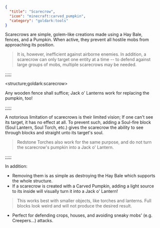```json
{
  "title": "Scarecrow",
  "icon": "minecraft:carved_pumpkin",
  "category": "goldark:tools"
}
```

Scarecrows are simple, golem-like creations
made using a Hay Bale, fences, and a Pumpkin.
When active, they prevent all hostile mobs from
approaching its position.

> It is, however, inefficient against airborne
> enemies. In addition, a scarecrow can only target
> one entity at a time -- to defend against large
> groups of mobs, multiple scarecrows may be needed.

;;;;;

<structure;goldark:scarecrow>

Any wooden fence shall suffice; Jack o' Lanterns
work for replacing the pumpkin, too!

;;;;;

A notorious limitation of scarecrows is their
limited vision; If one can't see its target,
it has no effect at all. To prevent such, adding a
Soul-fire block (Soul Lantern, Soul Torch, etc.)
gives the scarecrow the ability to see through blocks
and straight unto its target's soul.

> Redstone Torches also work for the same purpose,
> and do not turn the scarecrow's pumpkin into a
> Jack o' Lantern.

;;;;;

In addition:

- Removing them is as simple as destroying the Hay Bale
which supports the whole structure.
- If a scarecrow is created with a Carved Pumpkin, adding
a light source to its inside will visually turn it into a Jack o' Lantern!

> This works best with smaller objects, like torches and lanterns.
> Full blocks look weird and will not produce the desired result.

- Perfect for defending crops, houses, and avoiding
sneaky mobs' (e.g. Creepers...) attacks.